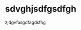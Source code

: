 <head>
<link rel="stylesheet" href="mynotess.css">
</head>
<body>
   <h1>sdvghjsdfgsdfgh</h1>
    <p>zjdgvfasgdfagdsfhg</p>
</body>
</html>
